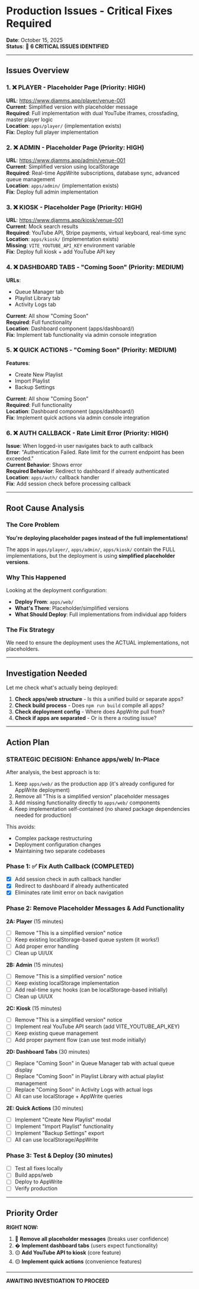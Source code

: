 # Production Issues - Critical Fixes Required

**Date**: October 15, 2025  
**Status**: 🔴 **6 CRITICAL ISSUES IDENTIFIED**

---

## Issues Overview

### 1. ❌ PLAYER - Placeholder Page (Priority: HIGH)
**URL**: https://www.djamms.app/player/venue-001  
**Current**: Simplified version with placeholder message  
**Required**: Full implementation with dual YouTube iframes, crossfading, master player logic  
**Location**: `apps/player/` (implementation exists)  
**Fix**: Deploy full player implementation

### 2. ❌ ADMIN - Placeholder Page (Priority: HIGH)
**URL**: https://www.djamms.app/admin/venue-001  
**Current**: Simplified version using localStorage  
**Required**: Real-time AppWrite subscriptions, database sync, advanced queue management  
**Location**: `apps/admin/` (implementation exists)  
**Fix**: Deploy full admin implementation

### 3. ❌ KIOSK - Placeholder Page (Priority: HIGH)
**URL**: https://www.djamms.app/kiosk/venue-001  
**Current**: Mock search results  
**Required**: YouTube API, Stripe payments, virtual keyboard, real-time sync  
**Location**: `apps/kiosk/` (implementation exists)  
**Missing**: `VITE_YOUTUBE_API_KEY` environment variable  
**Fix**: Deploy full kiosk + add YouTube API key

### 4. ❌ DASHBOARD TABS - "Coming Soon" (Priority: MEDIUM)
**URLs**: 
- Queue Manager tab
- Playlist Library tab  
- Activity Logs tab

**Current**: All show "Coming Soon"  
**Required**: Full functionality  
**Location**: Dashboard component (apps/dashboard/)  
**Fix**: Implement tab functionality via admin console integration

### 5. ❌ QUICK ACTIONS - "Coming Soon" (Priority: MEDIUM)
**Features**:
- Create New Playlist
- Import Playlist  
- Backup Settings

**Current**: All show "Coming Soon"  
**Required**: Full functionality  
**Location**: Dashboard component (apps/dashboard/)  
**Fix**: Implement quick actions via admin console integration

### 6. ❌ AUTH CALLBACK - Rate Limit Error (Priority: HIGH)
**Issue**: When logged-in user navigates back to auth callback  
**Error**: "Authentication Failed. Rate limit for the current endpoint has been exceeded."  
**Current Behavior**: Shows error  
**Required Behavior**: Redirect to dashboard if already authenticated  
**Location**: `apps/auth/` callback handler  
**Fix**: Add session check before processing callback

---

## Root Cause Analysis

### The Core Problem
**You're deploying placeholder pages instead of the full implementations!**

The apps in `apps/player/`, `apps/admin/`, `apps/kiosk/` contain the FULL implementations, but the deployment is using **simplified placeholder versions**.

### Why This Happened
Looking at the deployment configuration:
- **Deploy From**: `apps/web/` 
- **What's There**: Placeholder/simplified versions
- **What Should Deploy**: Full implementations from individual app folders

### The Fix Strategy
We need to ensure the deployment uses the ACTUAL implementations, not placeholders.

---

## Investigation Needed

Let me check what's actually being deployed:

1. **Check apps/web structure** - Is this a unified build or separate apps?
2. **Check build process** - Does `npm run build` compile all apps?
3. **Check deployment config** - Where does AppWrite pull from?
4. **Check if apps are separated** - Or is there a routing issue?

---

## Action Plan

### **STRATEGIC DECISION: Enhance apps/web/ In-Place**

After analysis, the best approach is to:
1. Keep `apps/web/` as the production app (it's already configured for AppWrite deployment)
2. Remove all "This is a simplified version" placeholder messages
3. Add missing functionality directly to `apps/web/` components
4. Keep implementation self-contained (no shared package dependencies needed for production)

This avoids:
- Complex package restructuring
- Deployment configuration changes  
- Maintaining two separate codebases

### Phase 1: ✅ Fix Auth Callback (COMPLETED)
- [x] Add session check in auth callback handler
- [x] Redirect to dashboard if already authenticated  
- [x] Eliminates rate limit error on back navigation

### Phase 2: Remove Placeholder Messages & Add Functionality
**2A: Player** (15 minutes)
- [ ] Remove "This is a simplified version" notice
- [ ] Keep existing localStorage-based queue system (it works!)
- [ ] Add proper error handling
- [ ] Clean up UI/UX

**2B: Admin** (15 minutes)  
- [ ] Remove "This is a simplified version" notice
- [ ] Keep existing localStorage implementation
- [ ] Add real-time sync hooks (can be localStorage-based initially)
- [ ] Clean up UI/UX

**2C: Kiosk** (15 minutes)
- [ ] Remove "This is a simplified version" notice  
- [ ] Implement real YouTube API search (add VITE_YOUTUBE_API_KEY)
- [ ] Keep existing queue management
- [ ] Add proper payment flow (can use test mode initially)

**2D: Dashboard Tabs** (30 minutes)
- [ ] Replace "Coming Soon" in Queue Manager tab with actual queue display
- [ ] Replace "Coming Soon" in Playlist Library with actual playlist management
- [ ] Replace "Coming Soon" in Activity Logs with actual logs
- [ ] All can use localStorage + AppWrite queries

**2E: Quick Actions** (30 minutes)
- [ ] Implement "Create New Playlist" modal
- [ ] Implement "Import Playlist" functionality
- [ ] Implement "Backup Settings" export
- [ ] All can use localStorage/AppWrite

### Phase 3: Test & Deploy (30 minutes)
- [ ] Test all fixes locally
- [ ] Build apps/web
- [ ] Deploy to AppWrite
- [ ] Verify production

---

## Priority Order

**RIGHT NOW:**
1. 🔴 **Remove all placeholder messages** (breaks user confidence)
2. � **Implement dashboard tabs** (users expect functionality)
3. 🟡 **Add YouTube API to kiosk** (core feature)
4. 🟡 **Implement quick actions** (convenience features)

---

**AWAITING INVESTIGATION TO PROCEED**

